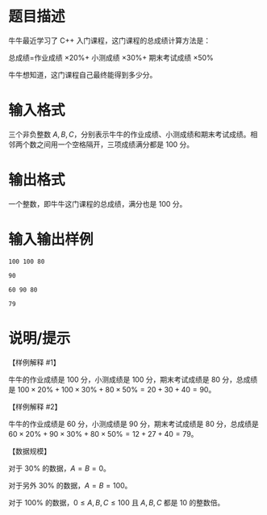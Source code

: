 # 题目描述

牛牛最近学习了 C++ 入门课程，这门课程的总成绩计算方法是：

总成绩=作业成绩 $\times 20\%+$ 小测成绩 $\times 30\%+$ 期末考试成绩 $\times 50\%$

牛牛想知道，这门课程自己最终能得到多少分。

# 输入格式

三个非负整数 $A,B,C$，分别表示牛牛的作业成绩、小测成绩和期末考试成绩。相邻两个数之间用一个空格隔开，三项成绩满分都是 $100$ 分。

# 输出格式

一个整数，即牛牛这门课程的总成绩，满分也是 $100$ 分。

# 输入输出样例

```input1
100 100 80 
```

```output1
90
```

```input2
60 90 80 
```

```output2
79
```

# 说明/提示

【样例解释 #1】

牛牛的作业成绩是 $100$ 分，小测成绩是 $100$ 分，期末考试成绩是 $80$ 分，总成绩是 $100 \times 20\%+100 \times 30\%+80 \times 50\%=20+30+40=90$。

【样例解释 #2】

牛牛的作业成绩是 $60$ 分，小测成绩是 $90$ 分，期末考试成绩是 $80$ 分，总成绩是 $60 \times 20\%+90 \times 30\%+80 \times 50\%=12+27+40=79$。

【数据规模】

对于 $30\%$ 的数据，$A=B=0$。

对于另外 $30\%$ 的数据，$A=B=100$。

对于 $100\%$ 的数据，$0 \leq A,B,C \leq 100$ 且 $A,B,C$ 都是 $10$ 的整数倍。
